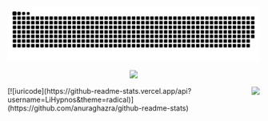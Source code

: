 <!--- snake -->
<div align="center">
  <img  src="https://github.com/1999AZZAR/1999AZZAR/blob/main/resources/img/grid-snake.svg"
       alt="snake" /></a>
</div>
<!--tech stack icons-->
<p align="center">
  <a href="https://skillicons.dev">
    <img src="https://skillicons.dev/icons?i=git,aws,cpp,css,discord,express,figma,github,html,js,,mongodb,mysql,nodejs,postman,py,ts,vscode&perline=14" />
  </a>
</p>
<a href="https://github.com/Gurupreet">
  <img align="right" src="https://github-readme-stats.vercel.app/api/top-langs/?username=LiHypnos&theme=dracula&hide_langs_below=1" />
</a>
[![iuricode](https://github-readme-stats.vercel.app/api?username=LiHypnos&theme=radical)](https://github.com/anuraghazra/github-readme-stats)
